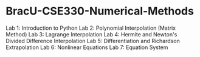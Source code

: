# BracU-CSE330-Numerical-Methods
Lab 1: Introduction to Python
Lab 2: Polynomial Interpolation (Matrix Method)
Lab 3: Lagrange Interpolation
Lab 4: Hermite and Newton's Divided Difference Interpolation
Lab 5: Differentiation and Richardson Extrapolation
Lab 6: Nonlinear Equations
Lab 7: Equation System


